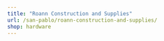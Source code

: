 ```yaml
---
title: "Roann Construction and Supplies"
url: /san-pablo/roann-construction-and-supplies/
shop: hardware
---
```

